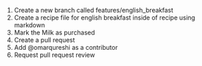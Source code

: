 1. Create a new branch called features/english_breakfast
2. Create a recipe file for english breakfast inside of recipe using markdown
3. Mark the Milk as purchased 
4. Create a pull request
5. Add @omarqureshi as a contributor
6. Request pull request review
